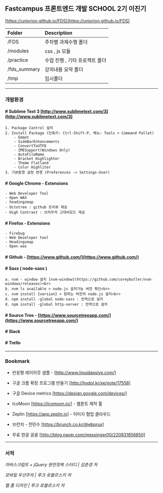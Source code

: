## Fastcampus 프론트엔드 개발 SCHOOL 2기 이진기

[https://uniorion.github.io/FDS](https://uniorion.github.io/FDS)

| Folder | Description | 
|:-------|:--------|
| /FDS | 주차별 과제수행 폴더 | 
| /modules| css , js 모듈 | 
| /practice| 수업 진행 , 기타 프로젝트 폴더 | 
| /fds_summary| 강의내용 요약 폴더  | 
|/tmp| 임시폴더 |

---

### 개발환경 
#### # Sublime Text 3 [http://www.sublimetext.com/3](http://www.sublimetext.com/3)
```
1. Package Control 설치
2. Install Package (단축키: Ctrl-Shift-P, 메뉴: Tools > Command Pallet)  
    - Emmet  
    - SideBarEnhancements  
    - ConvertToUTF8  
    - IMESupport(Windows Only)
    - AutoFileName
    - Bracket Highlighter
    - Theme Flatland
    - Color Highliter
3. 기본환경 설정 변경 (Preferences -> Settings-User)
```

#### # Google Chrome - Extensions
    - Web Developer Tool
    - Open WAX
    - headingsmap
    - Octotree : github 트리뷰 제공
    - High Contrast : 브라우저 고대비모드 제공

#### # Firefox - Extensions
    - Firebug
    - Web Developer tool
    - Headingsmap
    - Open wax

#### # Github - [https://www.github.com/](https://www.github.com/)

#### # Sass ( node-sass )
~~~
a. nvm - window 설치 [nvm-window](https://github.com/coreybutler/nvm-windows/releases)<br>
b. nvm ls available > node.js 설치가능 버전 확인<br>
c. nvm install {version} > 원하는 버전의 node.js 설치<br>
d. npm install -global node-sass : 전역으로 설치
d. npm install -global http-server : 전역으로 설치
~~~

#### # Source Tree - [https://www.sourcetreeapp.com/](https://www.sourcetreeapp.com/)

#### # Slack

#### # Trello

---

### Bookmark

- 반응형 레이아웃 샘플 - [http://www.liquidapsive.com/]

- 구글 크롬 확장 프로그램 만들기 [http://hodol.kr/xe/note/17558]

- 구글 Device metrics [https://design.google.com/devices/]

- IcoMoon [https://icomoon.io/] - 웹폰트 제작 툴

- Zeplin [https://app.zeplin.io] - 이미지 협업 클라우드

- 브런치 - 전민수 [https://brunch.co.kr/@ebprux]

- 무료 한글 글꼴 [http://blog.naver.com/messinger00/220831856850]
 
---

### 서적

_자바스크립트 + jQuery 완전정복 스터디 | 김춘경 저_

_모바일 우선주의  | 루크 로블르스키 저_

_웹 폼 디자인  | 루크 로블르스키 저_